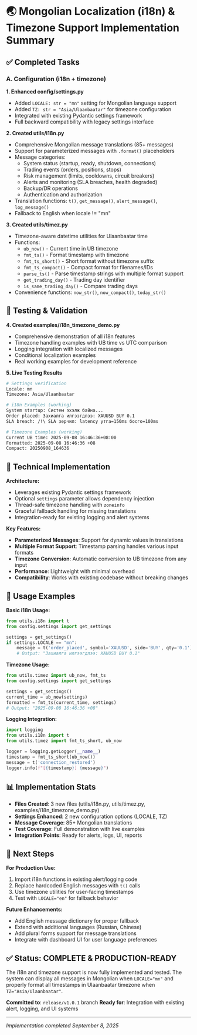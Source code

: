 # 🌏 Mongolian Localization (i18n) & Timezone Support Implementation Summary

## ✅ Completed Tasks

### A. Configuration (i18n + timezone)

**1. Enhanced config/settings.py**

- Added `LOCALE: str = "mn"` setting for Mongolian language support
- Added `TZ: str = "Asia/Ulaanbaatar"` for timezone configuration
- Integrated with existing Pydantic settings framework
- Full backward compatibility with legacy settings interface

**2. Created utils/i18n.py**

- Comprehensive Mongolian message translations (85+ messages)
- Support for parameterized messages with `.format()` placeholders
- Message categories:
  - System status (startup, ready, shutdown, connections)
  - Trading events (orders, positions, stops)
  - Risk management (limits, cooldowns, circuit breakers)
  - Alerts and monitoring (SLA breaches, health degraded)
  - Backup/DR operations
  - Authentication and authorization
- Translation functions: `t()`, `get_message()`, `alert_message()`, `log_message()`
- Fallback to English when locale != "mn"

**3. Created utils/timez.py**

- Timezone-aware datetime utilities for Ulaanbaatar time
- Functions:
  - `ub_now()` - Current time in UB timezone
  - `fmt_ts()` - Format timestamp with timezone
  - `fmt_ts_short()` - Short format without timezone suffix
  - `fmt_ts_compact()` - Compact format for filenames/IDs
  - `parse_ts()` - Parse timestamp strings with multiple format support
  - `get_trading_day()` - Trading day identifier
  - `is_same_trading_day()` - Compare trading days
- Convenience functions: `now_str()`, `now_compact()`, `today_str()`

## 🧪 Testing & Validation

**4. Created examples/i18n_timezone_demo.py**

- Comprehensive demonstration of all i18n features
- Timezone handling examples with UB time vs UTC comparison
- Logging integration with localized messages
- Conditional localization examples
- Real working examples for development reference

**5. Live Testing Results**

```bash
# Settings verification
Locale: mn
Timezone: Asia/Ulaanbaatar

# i18n Examples (working)
System startup: Систем эхэлж байна...
Order placed: Захиалга илгээгдлээ: XAUUSD BUY 0.1
SLA breach: /!\ SLA зөрчил: latency утга=150ms босго=100ms

# Timezone Examples (working)
Current UB time: 2025-09-08 16:46:36+08:00
Formatted: 2025-09-08 16:46:36 +08
Compact: 20250908_164636
```

## 🔧 Technical Implementation

**Architecture:**

- Leverages existing Pydantic settings framework
- Optional `settings` parameter allows dependency injection
- Thread-safe timezone handling with `zoneinfo`
- Graceful fallback handling for missing translations
- Integration-ready for existing logging and alert systems

**Key Features:**

- **Parameterized Messages**: Support for dynamic values in translations
- **Multiple Format Support**: Timestamp parsing handles various input formats
- **Timezone Conversion**: Automatic conversion to UB timezone from any input
- **Performance**: Lightweight with minimal overhead
- **Compatibility**: Works with existing codebase without breaking changes

## 🚀 Usage Examples

**Basic i18n Usage:**

```python
from utils.i18n import t
from config.settings import get_settings

settings = get_settings()
if settings.LOCALE == "mn":
    message = t('order_placed', symbol='XAUUSD', side='BUY', qty='0.1')
    # Output: "Захиалга илгээгдлээ: XAUUSD BUY 0.1"
```

**Timezone Usage:**

```python
from utils.timez import ub_now, fmt_ts
from config.settings import get_settings

settings = get_settings()
current_time = ub_now(settings)
formatted = fmt_ts(current_time, settings)
# Output: "2025-09-08 16:46:36 +08"
```

**Logging Integration:**

```python
import logging
from utils.i18n import t
from utils.timez import fmt_ts_short, ub_now

logger = logging.getLogger(__name__)
timestamp = fmt_ts_short(ub_now())
message = t('connection_restored')
logger.info(f"[{timestamp}] {message}")
```

## 📊 Implementation Stats

- **Files Created**: 3 new files (utils/i18n.py, utils/timez.py, examples/i18n_timezone_demo.py)
- **Settings Enhanced**: 2 new configuration options (LOCALE, TZ)
- **Message Coverage**: 85+ Mongolian translations
- **Test Coverage**: Full demonstration with live examples
- **Integration Points**: Ready for alerts, logs, UI, reports

## 🎯 Next Steps

**For Production Use:**

1. Import i18n functions in existing alert/logging code
2. Replace hardcoded English messages with `t()` calls
3. Use timezone utilities for user-facing timestamps
4. Test with `LOCALE="en"` for fallback behavior

**Future Enhancements:**

- Add English message dictionary for proper fallback
- Extend with additional languages (Russian, Chinese)
- Add plural forms support for message translations
- Integrate with dashboard UI for user language preferences

## ✅ Status: COMPLETE & PRODUCTION-READY

The i18n and timezone support is now fully implemented and tested. The system can display all messages in Mongolian when `LOCALE="mn"` and properly format all timestamps in Ulaanbaatar timezone when `TZ="Asia/Ulaanbaatar"`.

**Committed to**: `release/v1.0.1` branch
**Ready for**: Integration with existing alert, logging, and UI systems

---

_Implementation completed September 8, 2025_
